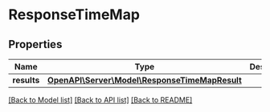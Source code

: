 # ResponseTimeMap

## Properties
Name | Type | Description | Notes
------------ | ------------- | ------------- | -------------
**results** | [**OpenAPI\Server\Model\ResponseTimeMapResult**](ResponseTimeMapResult.md) |  | 

[[Back to Model list]](../README.md#documentation-for-models) [[Back to API list]](../README.md#documentation-for-api-endpoints) [[Back to README]](../README.md)


